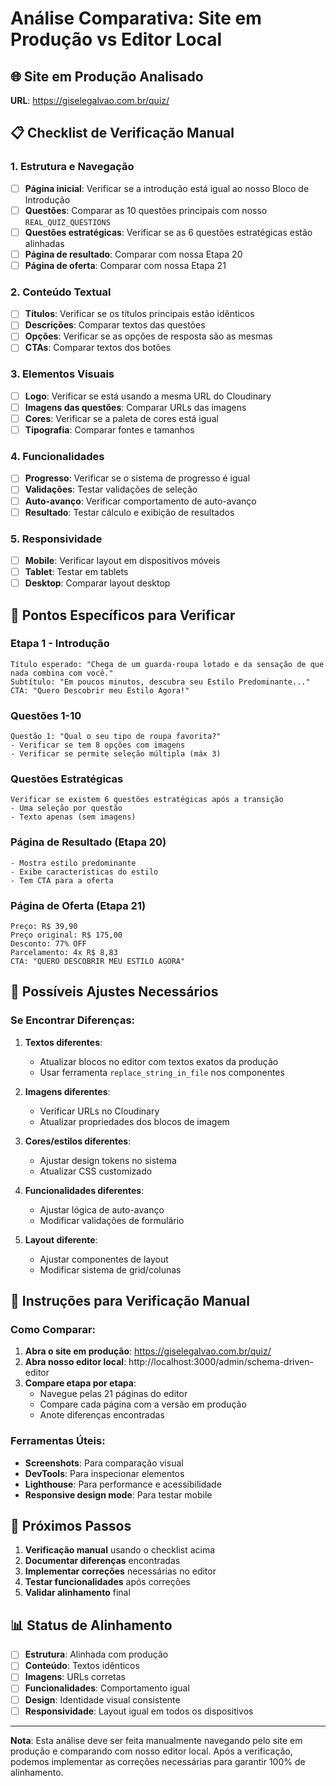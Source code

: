 # Análise Comparativa: Site em Produção vs Editor Local

## 🌐 Site em Produção Analisado
**URL**: https://giselegalvao.com.br/quiz/

## 📋 Checklist de Verificação Manual

### **1. Estrutura e Navegação**
- [ ] **Página inicial**: Verificar se a introdução está igual ao nosso Bloco de Introdução
- [ ] **Questões**: Comparar as 10 questões principais com nosso `REAL_QUIZ_QUESTIONS`
- [ ] **Questões estratégicas**: Verificar se as 6 questões estratégicas estão alinhadas
- [ ] **Página de resultado**: Comparar com nossa Etapa 20
- [ ] **Página de oferta**: Comparar com nossa Etapa 21

### **2. Conteúdo Textual**
- [ ] **Títulos**: Verificar se os títulos principais estão idênticos
- [ ] **Descrições**: Comparar textos das questões
- [ ] **Opções**: Verificar se as opções de resposta são as mesmas
- [ ] **CTAs**: Comparar textos dos botões

### **3. Elementos Visuais**
- [ ] **Logo**: Verificar se está usando a mesma URL do Cloudinary
- [ ] **Imagens das questões**: Comparar URLs das imagens
- [ ] **Cores**: Verificar se a paleta de cores está igual
- [ ] **Tipografia**: Comparar fontes e tamanhos

### **4. Funcionalidades**
- [ ] **Progresso**: Verificar se o sistema de progresso é igual
- [ ] **Validações**: Testar validações de seleção
- [ ] **Auto-avanço**: Verificar comportamento de auto-avanço
- [ ] **Resultado**: Testar cálculo e exibição de resultados

### **5. Responsividade**
- [ ] **Mobile**: Verificar layout em dispositivos móveis
- [ ] **Tablet**: Testar em tablets
- [ ] **Desktop**: Comparar layout desktop

## 🎯 Pontos Específicos para Verificar

### **Etapa 1 - Introdução**
```
Título esperado: "Chega de um guarda-roupa lotado e da sensação de que nada combina com você."
Subtítulo: "Em poucos minutos, descubra seu Estilo Predominante..."
CTA: "Quero Descobrir meu Estilo Agora!"
```

### **Questões 1-10**
```
Questão 1: "Qual o seu tipo de roupa favorita?"
- Verificar se tem 8 opções com imagens
- Verificar se permite seleção múltipla (máx 3)
```

### **Questões Estratégicas**
```
Verificar se existem 6 questões estratégicas após a transição
- Uma seleção por questão
- Texto apenas (sem imagens)
```

### **Página de Resultado (Etapa 20)**
```
- Mostra estilo predominante
- Exibe características do estilo
- Tem CTA para a oferta
```

### **Página de Oferta (Etapa 21)**
```
Preço: R$ 39,90
Preço original: R$ 175,00
Desconto: 77% OFF
Parcelamento: 4x R$ 8,83
CTA: "QUERO DESCOBRIR MEU ESTILO AGORA"
```

## 🔧 Possíveis Ajustes Necessários

### **Se Encontrar Diferenças:**

1. **Textos diferentes**:
   - Atualizar blocos no editor com textos exatos da produção
   - Usar ferramenta `replace_string_in_file` nos componentes

2. **Imagens diferentes**:
   - Verificar URLs no Cloudinary
   - Atualizar propriedades dos blocos de imagem

3. **Cores/estilos diferentes**:
   - Ajustar design tokens no sistema
   - Atualizar CSS customizado

4. **Funcionalidades diferentes**:
   - Ajustar lógica de auto-avanço
   - Modificar validações de formulário

5. **Layout diferente**:
   - Ajustar componentes de layout
   - Modificar sistema de grid/colunas

## 📝 Instruções para Verificação Manual

### **Como Comparar:**

1. **Abra o site em produção**: https://giselegalvao.com.br/quiz/
2. **Abra nosso editor local**: http://localhost:3000/admin/schema-driven-editor
3. **Compare etapa por etapa**:
   - Navegue pelas 21 páginas do editor
   - Compare cada página com a versão em produção
   - Anote diferenças encontradas

### **Ferramentas Úteis:**
- **Screenshots**: Para comparação visual
- **DevTools**: Para inspecionar elementos
- **Lighthouse**: Para performance e acessibilidade
- **Responsive design mode**: Para testar mobile

## 🎯 Próximos Passos

1. **Verificação manual** usando o checklist acima
2. **Documentar diferenças** encontradas
3. **Implementar correções** necessárias no editor
4. **Testar funcionalidades** após correções
5. **Validar alinhamento** final

## 📊 Status de Alinhamento

- [ ] **Estrutura**: Alinhada com produção
- [ ] **Conteúdo**: Textos idênticos
- [ ] **Imagens**: URLs corretas
- [ ] **Funcionalidades**: Comportamento igual
- [ ] **Design**: Identidade visual consistente
- [ ] **Responsividade**: Layout igual em todos os dispositivos

---

**Nota**: Esta análise deve ser feita manualmente navegando pelo site em produção e comparando com nosso editor local. Após a verificação, podemos implementar as correções necessárias para garantir 100% de alinhamento.
